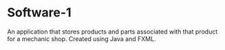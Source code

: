 # Software-1
An application that stores products and parts associated with that product for a mechanic shop. Created using Java and FXML. 
